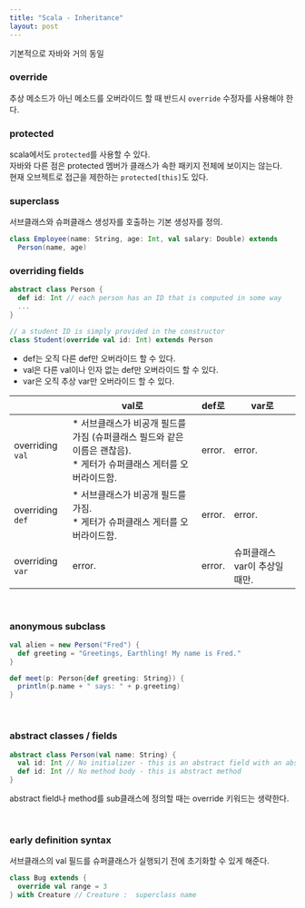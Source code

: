 ```yaml
---
title: "Scala - Inheritance"
layout: post
---
```


기본적으로 자바와 거의 동일  


### override  

추상 메소드가 아닌 메소드를 오버라이드 할 때 반드시 `override` 수정자를 사용해야 한다.  


### protected  

scala에서도 `protected`를 사용할 수 있다.  
자바와 다른 점은 protected 멤버가 클래스가 속한 패키지 전체에 보이지는 않는다.  
현재 오브젝트로 접근을 제한하는 `protected[this]`도 있다.  


### superclass

서브클래스와 슈퍼클래스 생성자를 호출하는 기본 생성자를 정의.  

```scala
class Employee(name: String, age: Int, val salary: Double) extends
  Person(name, age)
```  


### overriding fields  

```scala
abstract class Person {
  def id: Int // each person has an ID that is computed in some way
  ...
}

// a student ID is simply provided in the constructor
class Student(override val id: Int) extends Person
```


- def는 오직 다른 def만 오버라이드 할 수 있다.  
- val은 다른 val이나 인자 없는 def만 오버라이드 할 수 있다.   
- var은 오직 추상 var만 오버라이드 할 수 있다.  


| | val로 | def로 | var로 |
|---|---|---|---|
| overriding `val` | * 서브클래스가 비공개 필드를 가짐 (슈퍼클래스 필드와 같은 이름은 괜찮음).<br/> * 게터가 슈퍼클래스 게터를 오버라이드함. | error. | error. |
| overriding `def` | * 서브클래스가 비공개 필드를 가짐.<br/> * 게터가 슈퍼클래스 게터를 오버라이드함. | error. | error. |
| overriding `var` | error. | error. | 슈퍼클래스 var이 추상일 때만. |


<br/>

### anonymous subclass  

```scala
val alien = new Person("Fred") {
  def greeting = "Greetings, Earthling! My name is Fred."
}

def meet(p: Person{def greeting: String}) {
  println(p.name + " says: " + p.greeting)
}
```  


<br/>

### abstract classes / fields  

```scala
abstract class Person(val name: String) {
  val id: Int // No initializer - this is an abstract field with an abstract getter method
  def id: Int // No method body - this is abstract method
}
```

abstract field나 method를 sub클래스에 정의할 때는 override 키워드는 생략한다.  


<br/>

### early definition syntax

서브클래스의 val 필드를 슈퍼클래스가 실행되기 전에 초기화할 수 있게 해준다.

```scala
class Bug extends {
  override val range = 3
} with Creature // Creature :  superclass name
```
